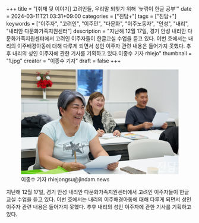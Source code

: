 +++
title = "[취재 뒷 이야기] 고려인들, 우리말 되찾기 위해 '늦깎이 한글 공부'"
date = 2024-03-11T21:03:31+09:00
categories = ["진담+"]
tags = ["진담+"]
keywords = ["이주자", "고려인", "이주민", "다문화", "이주노동자", "안성", "내리", "내리안 다문화가족지원센터"]
description = "지난해 12월 17일, 경기 안성 내리안 다문화가족지원센터에서 고려인 이주자들이 한글교실 수업을 듣고 있다. 이번 호에서는 내리의 이주배경아동에 대해 다루게 되면서 성인 이주자 관련 내용은 들어가지 못했다. 추후 내리의 성인 이주자에 관한 기사를 기획하고 있다.이종수 기자 rhiejo"
thumbnail = "1.jpg"
creator = "이종수 기자"
draft = false
+++

<figure>
  <img src="1.jpg" alt="no image" />
  <figcaption>이종수 기자 rhiejongsu@jindam.news</figcaption>
</figure>


지난해 12월 17일, 경기 안성 내리안 다문화가족지원센터에서 고려인 이주자들이 한글교실 수업을 듣고 있다. 이번 호에서는 내리의 이주배경아동에 대해 다루게 되면서 성인 이주자 관련 내용은 들어가지 못했다. 추후 내리의 성인 이주자에 관한 기사를 기획하고 있다.


